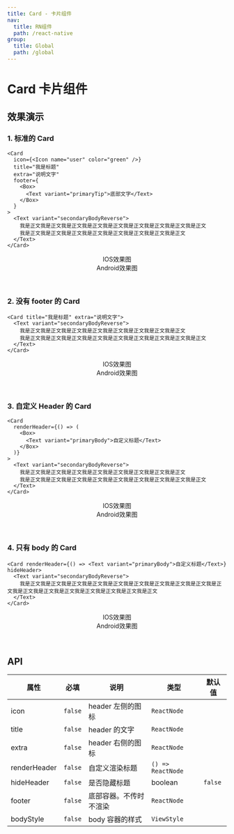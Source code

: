 ```yaml
---
title: Card - 卡片组件
nav:
  title: RN组件
  path: /react-native
group:
  title: Global
  path: /global
---
```


# Card 卡片组件

## 效果演示

### 1. 标准的 Card

```tsx | pure
<Card
  icon={<Icon name="user" color="green" />}
  title="我是标题"
  extra="说明文字"
  footer={
    <Box>
      <Text variant="primaryTip">底部文字</Text>
    </Box>
  }
>
  <Text variant="secondaryBodyReverse">
    我是正文我是正文我是正文我是正文我是正文我是正文我是正文我是正文我是正文
    我是正文我是正文我是正文我是正文我是正文我是正文我是正文我是正文
  </Text>
</Card>
```

<center>
  <div style={{ display: 'flex', width: 750 }}>
    <div style={{ width: 375 }}>IOS效果图</div>
    <div style={{ width: 375 }}>Android效果图</div>
  </div>
</center>
<center>
  <figure>
    <img
      alt=""
      src="https://td-dev-public.oss-cn-hangzhou.aliyuncs.com/maoyes-app/1607514164797819749.png"
      style={{ width: 375, marginRight: 10, border: "1px solid #ddd" }}
    />
    <img
      alt=""
      src="https://timgsa.baidu.com/timg?image&quality=80&size=b9999_10000&sec=1607430991524&di=24c0bf75a6d0efeff1c48e13829eca72&imgtype=0&src=http%3A%2F%2Fattach.bbs.miui.com%2Fforum%2F201308%2F23%2F220651x9b0h4kru904ozre.jpg"
      style={{ width: 375, border: "1px solid #ddd" }}
    />
  </figure>
</center>

### 2. 没有 footer 的 Card

```tsx | pure
<Card title="我是标题" extra="说明文字">
  <Text variant="secondaryBodyReverse">
    我是正文我是正文我是正文我是正文我是正文我是正文我是正文我是正文
    我是正文我是正文我是正文我是正文我是正文我是正文我是正文我是正文我是正文
  </Text>
</Card>
```

<center>
  <div style={{ display: 'flex', width: 750 }}>
    <div style={{ width: 375 }}>IOS效果图</div>
    <div style={{ width: 375 }}>Android效果图</div>
  </div>
</center>
<center>
  <figure>
    <img
      alt=""
      src="https://td-dev-public.oss-cn-hangzhou.aliyuncs.com/maoyes-app/1607514257388033912.png"
      style={{ width: 375, marginRight: 10, border: "1px solid #ddd" }}
    />
    <img
      alt=""
      src="https://timgsa.baidu.com/timg?image&quality=80&size=b9999_10000&sec=1607430991524&di=24c0bf75a6d0efeff1c48e13829eca72&imgtype=0&src=http%3A%2F%2Fattach.bbs.miui.com%2Fforum%2F201308%2F23%2F220651x9b0h4kru904ozre.jpg"
      style={{ width: 375, border: "1px solid #ddd" }}
    />
  </figure>
</center>

### 3. 自定义 Header 的 Card

```tsx | pure
<Card
  renderHeader={() => (
    <Box>
      <Text variant="primaryBody">自定义标题</Text>
    </Box>
  )}
>
  <Text variant="secondaryBodyReverse">
    我是正文我是正文我是正文我是正文我是正文我是正文我是正文我是正文
    我是正文我是正文我是正文我是正文我是正文我是正文我是正文我是正文我是正文
  </Text>
</Card>
```

<center>
  <div style={{ display: 'flex', width: 750 }}>
    <div style={{ width: 375 }}>IOS效果图</div>
    <div style={{ width: 375 }}>Android效果图</div>
  </div>
</center>
<center>
  <figure>
    <img
      alt=""
      src="https://td-dev-public.oss-cn-hangzhou.aliyuncs.com/maoyes-app/1607514356040261698.png"
      style={{ width: 375, marginRight: 10, border: "1px solid #ddd" }}
    />
    <img
      alt=""
      src="https://timgsa.baidu.com/timg?image&quality=80&size=b9999_10000&sec=1607430991524&di=24c0bf75a6d0efeff1c48e13829eca72&imgtype=0&src=http%3A%2F%2Fattach.bbs.miui.com%2Fforum%2F201308%2F23%2F220651x9b0h4kru904ozre.jpg"
      style={{ width: 375, border: "1px solid #ddd" }}
    />
  </figure>
</center>

### 4. 只有 body 的 Card

```tsx | pure
<Card renderHeader={() => <Text variant="primaryBody">自定义标题</Text>} hideHeader>
  <Text variant="secondaryBodyReverse">
    我是正文我是正文我是正文我是正文我是正文我是正文我是正文我是正文我是正文我是正文我是正文我是正文我是正文我是正文我是正文我是正文我是正文
  </Text>
</Card>
```

<center>
  <div style={{ display: 'flex', width: 750 }}>
    <div style={{ width: 375 }}>IOS效果图</div>
    <div style={{ width: 375 }}>Android效果图</div>
  </div>
</center>
<center>
  <figure>
    <img
      alt=""
      src="https://td-dev-public.oss-cn-hangzhou.aliyuncs.com/maoyes-app/1607514417328538607.png"
      style={{ width: 375, marginRight: 10, border: "1px solid #ddd" }}
    />
    <img
      alt=""
      src="https://timgsa.baidu.com/timg?image&quality=80&size=b9999_10000&sec=1607430991524&di=24c0bf75a6d0efeff1c48e13829eca72&imgtype=0&src=http%3A%2F%2Fattach.bbs.miui.com%2Fforum%2F201308%2F23%2F220651x9b0h4kru904ozre.jpg"
      style={{ width: 375, border: "1px solid #ddd" }}
    />
  </figure>
</center>

## API

| 属性         | 必填    | 说明                   | 类型              | 默认值  |
| ------------ | ------- | ---------------------- | ----------------- | ------- |
| icon         | `false` | header 左侧的图标      | `ReactNode`       |         |
| title        | `false` | header 的文字          | `ReactNode`       |         |
| extra        | `false` | header 右侧的图标      | `ReactNode`       |         |
| renderHeader | `false` | 自定义渲染标题         | `() => ReactNode` |         |
| hideHeader   | `false` | 是否隐藏标题           | boolean           | `false` |
| footer       | `false` | 底部容器。不传时不渲染 | `ReactNode`       |         |
| bodyStyle    | `false` | body 容器的样式        | `ViewStyle`       |         |
